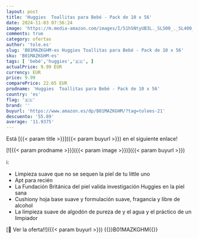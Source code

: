 ```yaml
---
layout: post
title: 'Huggies  Toallitas para Bebé - Pack de 10 x 56'
date: 2024-11-03 07:56:24
image: 'https://m.media-amazon.com/images/I/51hSNtyUB3L._SL500_._SL400_.jpg'
comments: true
category: ofertas
author: 'tole.es'
slug: 'B01MAZKGHM-es Huggies Toallitas para Bebé - Pack de 10 x 56'
sku: 'B01MAZKGHM-es'
tags: [ 'bebé','huggies','🇪🇸', ]
actualPrice: 9.99 EUR
currency: EUR
price: 9.99
comparePrice: 22.65 EUR
prodname: 'Huggies  Toallitas para Bebé - Pack de 10 x 56'
country: 'es'
flag: '🇪🇸'
brand: ''
buyurl: 'https://www.amazon.es/dp/B01MAZKGHM/?tag=tolees-21'
descuento: '55.89'
average: '11.9375'
---
```


Está [{{< param title >}}]({{< param buyurl >}}) en el siguiente enlace!

[![{{< param prodname >}}]({{< param image >}})]({{< param buyurl >}})

ℹ️:

- Limpieza suave que no se sequen la piel de tu little uno
- Apt para recién
- La Fundación Británica del piel valida investigación Huggies en la piel sana
- Cushiony hoja base suave y formulación suave, fragancia y libre de alcohol
- La limpieza suave de algodón de pureza de y el agua y el práctico de un limpiador

[🛒 Ver la oferta!!]({{< param buyurl >}})
{{<world>}}B01MAZKGHM{{</world>}}
